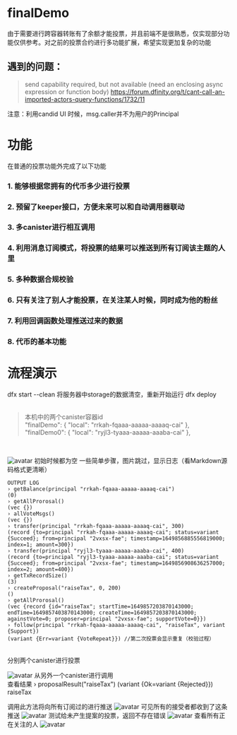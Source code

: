 # finalDemo
由于需要进行跨容器转账有了余额才能投票，并且前端不是很熟悉，仅实现部分功能仅供参考。对之前的投票合约进行多功能扩展，希望实现更加复杂的功能
## 遇到的问题：
> send capability required, but not available (need an enclosing async expression or function body)
https://forum.dfinity.org/t/cant-call-an-imported-actors-query-functions/1732/11  
  
注意：利用candid UI 时候，msg.caller并不为用户的Principal
# 功能
在普通的投票功能外完成了以下功能
### 1. 能够根据您拥有的代币多少进行投票
### 2. 预留了keeper接口，方便未来可以和自动调用器联动
### 3. 多canister进行相互调用
### 4. 利用消息订阅模式，将投票的结果可以推送到所有订阅该主题的人里
### 5. 多种数据合规校验
### 6. 只有关注了别人才能投票，在关注某人时候，同时成为他的粉丝
### 7. 利用回调函数处理推送过来的数据
### 8. 代币的基本功能

# 流程演示
dfx start --clean 将服务器中storage的数据清空，重新开始运行
dfx deploy
</br>
</br>
> 本机中的两个canister容器id </br>
"finalDemo": {
    "local": "rrkah-fqaaa-aaaaa-aaaaq-cai"
  },
  "finalDemo0": {
    "local": "ryjl3-tyaaa-aaaaa-aaaba-cai"
  },  
  
  <br/>
  
![avatar](https://tva1.sinaimg.cn/large/e6c9d24ely1h18f3s3tg1j20lk0uxdhs.jpg)
初始时候都为空
一些简单步骤，图片跳过，显示日志（看Markdown源码格式更清晰）
</br>
```shell
OUTPUT LOG
› getBalance(principal "rrkah-fqaaa-aaaaa-aaaaq-cai")
(0)
› getAllProrosal()
(vec {})
› allVoteMsgs()
(vec {})
› transfer(principal "rrkah-fqaaa-aaaaa-aaaaq-cai", 300)
(record {to=principal "rrkah-fqaaa-aaaaa-aaaaq-cai"; status=variant {Succeed}; from=principal "2vxsx-fae"; timestamp=1649856885556819000; index=1; amount=300})
› transfer(principal "ryjl3-tyaaa-aaaaa-aaaba-cai", 400)
(record {to=principal "ryjl3-tyaaa-aaaaa-aaaba-cai"; status=variant {Succeed}; from=principal "2vxsx-fae"; timestamp=1649856908636257000; index=2; amount=400})
› getTxRecordSize()
(3)
› createProposal("raiseTax", 0, 200)
()
› getAllProrosal()
(vec {record {id="raiseTax"; startTime=1649857203870143000; endTime=1649857403870143000; createTime=1649857203870143000; againstVote=0; proposer=principal "2vxsx-fae"; supportVote=0}})
› follow(principal "rrkah-fqaaa-aaaaa-aaaaq-cai", "raiseTax", variant {Support})
(variant {Err=variant {VoteRepeat}}) //第二次投票会显示重复（校验过程）
```
</br>
分别两个canister进行投票

![avatar](https://tva1.sinaimg.cn/large/e6c9d24ely1h18feqic69j20lg09fab3.jpg)
从另外一个canister进行调用
</br>
查看结果
› proposalResult("raiseTax")
(variant {Ok=variant {Rejected}})
raiseTax

 调用此方法将向所有订阅过的进行推送
![avatar](https://tva1.sinaimg.cn/large/e6c9d24ely1h18fkilcroj20l4063dfs.jpg)
 可见所有的接受者都收到了这条推送
![avatar](https://tva1.sinaimg.cn/large/e6c9d24ely1h18fp4lvoij21lc07r40a.jpg)
 测试给未产生提案的投票，返回不存在错误
![avatar](https://tva1.sinaimg.cn/large/e6c9d24ely1h18ftrqvfbj20nu079gm9.jpg)
 查看所有正在关注的人
![avatar](https://tva1.sinaimg.cn/large/e6c9d24ely1h18frzz1vcj20nr049mxa.jpg)